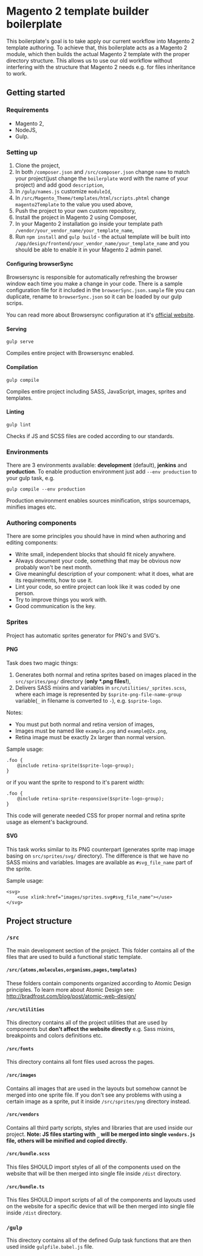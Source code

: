 # Magento 2 template builder boilerplate
This boilerplate's goal is to take apply our current workflow into Magento 2 template authoring. To achieve that, this boilerplate acts as a Magento 2 module, which then builds the actual Magento 2 template with the proper directory structure. This allows us to use our old workflow without interfering with the structure that Magento 2 needs e.g. for files inheritance to work.

## Getting started
### Requirements

- Magento 2,
- NodeJS,
- Gulp.

### Setting up
1. Clone the project,
2. In both `/composer.json` and `/src/composer.json` change `name` to match your project(just change the `boilerplate` word with the name of your project) and add good `description`,
3. In `/gulp/names.js` customize `moduleId`,
4. In `/src/Magento_Theme/templates/html/scripts.phtml` change `magento2Template` to the value you used above,
5. Push the project to your own custom repository,
6. Install the project in Magento 2 using Composer,
7. In your Magento 2 installation go inside your template path `/vendor/your_vendor_name/your_template_name`,
8. Run `npm install` and `gulp build` - the actual template will be built into  `/app/design/frontend/your_vendor_name/your_template_name` and you should be able to enable it in your Magento 2 admin panel.

#### Configuring browserSync
Browsersync is responsible for automatically refreshing the browser window each time you make a change in your code. There is a sample configuration file for it included in the `browserSync.json.sample` file you can duplicate, rename to `browserSync.json` so it can be loaded by our gulp scrips.

You can read more about Browsersync configuration at it's [official website](https://www.browsersync.io/docs/options).

#### Serving
```
gulp serve
```
Compiles entire project with Browsersync enabled.

#### Compilation
```
gulp compile
```
Compiles entire project including SASS, JavaScript, images, sprites and templates.

#### Linting
```
gulp lint
```
Checks if JS and SCSS files are coded according to our standards.

### Environments
There are 3 environments available: **development** (default), **jenkins** and **production**. To enable production environment just add `--env production` to your gulp task, e.g.
```
gulp compile --env production
```
Production environment enables sources minification, strips sourcemaps, minifies images etc.

### Authoring components
There are some principles you should have in mind when authoring and editing components:
* Write small, independent blocks that should fit nicely anywhere.
* Always document your code, something that may be obvious now probably won't be next month.
* Give meaningful description of your component: what it does, what are its requirements, how to use it.
* Lint your code, so entire project can look like it was coded by one person.
* Try to improve things you work with.
* Good communication is the key.

### Sprites
Project has automatic sprites generator for PNG's and SVG's.

#### PNG
Task does two magic things:
1. Generates both normal and retina sprites based on images placed in the `src/sprites/png/` directory (__only *.png files!__),
2. Delivers SASS mixins and variables in `src/utilities/_sprites.scss`, where each image is represented by `$sprite-png-file-name-group` variable(`_` in filename is converted to `-`), e.g. `$sprite-logo`.

Notes:
* You must put both normal and retina version of images,
* Images must be named like `example.png` and `example@2x.png`,
* Retina image must be exactly 2x larger than normal version.

Sample usage:
```
.foo {
    @include retina-sprite($sprite-logo-group);
}
```
or if you want the sprite to respond to it's parent width:
```
.foo {
    @include retina-sprite-responsive($sprite-logo-group);
}
```
This code will generate needed CSS for proper normal and retina sprite usage as element's background.

#### SVG
This task works similar to its PNG counterpart (generates sprite map image basing on `src/sprites/svg/` directory). The difference is that we have no SASS mixins and variables. Images are available as `#svg_file_name` part of the sprite.

Sample usage:
```
<svg>
    <use xlink:href="images/sprites.svg#svg_file_name"></use>
</svg>
```

## Project structure

### `/src`
The main development section of the project. This folder contains all of the files that are used to build a functional static template.

#### `/src/{atoms,molecules,organisms,pages,templates}`
These folders contain components organized according to Atomic Design principles. To learn more about Atomic Design see: http://bradfrost.com/blog/post/atomic-web-design/

#### `/src/utilities`
This directory contains all of the project utilities that are used by components but **don't affect the website directly** e.g. Sass mixins, breakpoints and colors definitions etc.

#### `/src/fonts`
This directory contains all font files used across the pages.

#### `/src/images`
Contains all images that are used in the layouts but somehow cannot be merged into one sprite file. If you don't see any problems with using a certain image
as a sprite, put it inside `/src/sprites/png` directory instead.

#### `/src/vendors`
Contains all third party scripts, styles and libraries that are used inside our project.
**Note: JS files starting with `_` will be merged into single `vendors.js` file, others will be minified and copied directly.**


#### `/src/bundle.scss`
This files SHOULD import styles of all of the components used on the website that will be then merged into single file inside `/dist` directory.

#### `/src/bundle.ts`
This files SHOULD import scripts of all of the components and layouts used on the website for a specific device that will be then merged into single file inside `/dist` directory.

### `/gulp`
This directory contains all of the defined Gulp task functions that are then used inside `gulpfile.babel.js` file.
